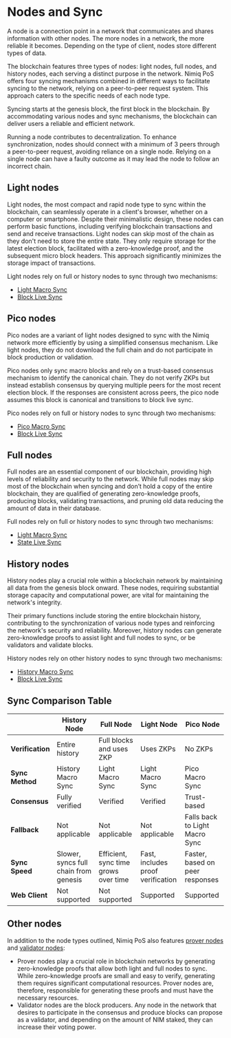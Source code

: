 # Nodes and Sync

A node is a connection point in a network that communicates and shares information with other nodes. The more nodes in a network, the more reliable it becomes. Depending on the type of client, nodes store different types of data.

The blockchain features three types of nodes: light nodes, full nodes, and history nodes, each serving a distinct purpose in the network. Nimiq PoS offers four syncing mechanisms combined in different ways to facilitate syncing to the network, relying on a peer-to-peer request system. This approach caters to the specific needs of each node type.

Syncing starts at the genesis block, the first block in the blockchain. By accommodating various nodes and sync mechanisms, the blockchain can deliver users a reliable and efficient network.

Running a node contributes to decentralization. To enhance synchronization, nodes should connect with a minimum of 3 peers through a peer-to-peer request, avoiding reliance on a single node. Relying on a single node can have a faulty outcome as it may lead the node to follow an incorrect chain.

## Light nodes

Light nodes, the most compact and rapid node type to sync within the blockchain, can seamlessly operate in a client's browser, whether on a computer or smartphone. Despite their minimalistic design, these nodes can perform basic functions, including verifying blockchain transactions and send and receive transactions. Light nodes can skip most of the chain as they don't need to store the entire state. They only require storage for the latest election block, facilitated with a zero-knowledge proof, and the subsequent micro block headers. This approach significantly minimizes the storage impact of transactions.

Light nodes rely on full or history nodes to sync through two mechanisms:

- [Light Macro Sync](light-macro-sync.md)
- [Block Live Sync](block-live-sync.md)

## Pico nodes

Pico nodes are a variant of light nodes designed to sync with the Nimiq network more efficiently by using a simplified consensus mechanism. Like light nodes, they do not download the full chain and do not participate in block production or validation.

Pico nodes only sync macro blocks and rely on a trust-based consensus mechanism to identify the canonical chain. They do not verify ZKPs but instead establish consensus by querying multiple peers for the most recent election block. If the responses are consistent across peers, the pico node assumes this block is canonical and transitions to block live sync.

Pico nodes rely on full or history nodes to sync through two mechanisms:

- [Pico Macro Sync](pico-macro-sync.md)
- [Block Live Sync](block-live-sync.md)

## Full nodes

Full nodes are an essential component of our blockchain, providing high levels of reliability and security to the network. While full nodes may skip most of the blockchain when syncing and don’t hold a copy of the entire blockchain, they are qualified of generating zero-knowledge proofs, producing blocks, validating transactions, and pruning old data reducing the amount of data in their database.

Full nodes rely on full or history nodes to sync through two mechanisms:

- [Light Macro Sync](light-macro-sync.md)
- [State Live Sync](state-live-sync.md)

## History nodes

History nodes play a crucial role within a blockchain network by maintaining all data from the genesis block onward. These nodes, requiring substantial storage capacity and computational power, are vital for maintaining the network's integrity.

Their primary functions include storing the entire blockchain history, contributing to the synchronization of various node types and reinforcing the network's security and reliability. Moreover, history nodes can generate zero-knowledge proofs to assist light and full nodes to sync, or be validators and validate blocks.

History nodes rely on other history nodes to sync through two mechanisms:

- [History Macro Sync](history-macro-sync.md)
- [Block Live Sync](block-live-sync.md)

## Sync Comparison Table

|  | **History Node** | **Full Node** | **Light Node** | **Pico Node** |
| --- | --- | --- | --- | --- |
| **Verification** | Entire history | Full blocks and uses ZKP | Uses ZKPs | No ZKPs |
| **Sync Method** | History Macro Sync | Light Macro Sync | Light Macro Sync | Pico Macro Sync |
| **Consensus** | Fully verified | Verified | Verified | Trust-based |
| **Fallback** | Not applicable | Not applicable | Not applicable | Falls back to Light Macro Sync |
| **Sync Speed** | Slower, syncs full chain from genesis | Efficient, sync time grows over time | Fast, includes proof verification | Faster, based on peer responses |
| **Web Client** | Not supported | Not supported | Supported | Supported |

## Other nodes

In addition to the node types outlined, Nimiq PoS also features [prover nodes](/protocol/protocol/prover-node.md) and [validator nodes](/protocol/protocol/validators/validators.md):

- Prover nodes play a crucial role in blockchain networks by generating zero-knowledge proofs that allow both light and full nodes to sync. While zero-knowledge proofs are small and easy to verify, generating them requires significant computational resources. Prover nodes are, therefore, responsible for generating these proofs and must have the necessary resources.
- Validator nodes are the block producers. Any node in the network that desires to participate in the consensus and produce blocks can propose as a validator, and depending on the amount of NIM staked, they can increase their voting power.
